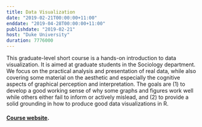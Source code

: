 ```yaml
---
title: Data Visualization 
date: "2019-02-21T00:00:00+11:00"
enddate: "2019-04-28T00:00:00+11:00"
publishdate: "2019-02-21"
host: "Duke University"
duration: 7776000
---
```


This graduate-level short course is a hands-on introduction to data visualization. It is aimed at graduate students in the Sociology department. We focus on the practical analysis and presentation of real data, while also covering some material on the aesthetic and especially the cognitive aspects of graphical perception and interpretation. The goals are (1) to develop a good working sense of why some graphs and figures work well while others either fail to inform or actively mislead, and (2) to provide a solid grounding in how to produce good data visualizations in R.

#### <a href="http://socviz880.co/">Course website</a>.
